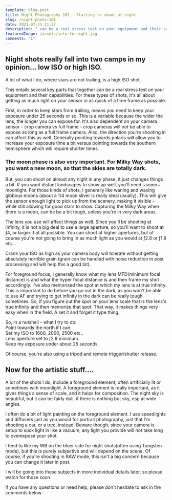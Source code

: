 ```yaml
---
template: blog-post
title: Night Photography 101 - Starting to shoot at night
slug: /night-photo-101
date: 2021-07-21 11:37
description: " can be a real stress test on your equipment and their capabilities. For these types of shots, it's all about getting as much light on your sensor in as quick of a time frame as possible "
featuredImage: /assets/into-to-night.jpg
comments: "1"
---
```

## Night shots really fall into two camps in my opinion... low ISO or high ISO.

A lot of what I do, where stars are not trailing, is a high ISO shot. 

This entails several key parts that together can be a real stress test on your equipment and their capabilities. For these types of shots, it's all about getting as much light on your sensor in as quick of a time frame as possible. 

First, in order to keep stars from trailing, means you need to keep your exposure under 25 seconds or so. This is a variable because the wider the lens, the longer you can expose for. It's also dependent on your camera sensor - crop camera vs full frame - crop cameras will not be able to expose as long as a full frame camera. Also, the direction you're shooting in can affect this as well. Generally pointing towards polaris will allow you to increase your exposure time a bit versus pointing towards the southern hemisphere which will require shorter times.

### The moon phase is also very important. For Milky Way shots, you want a new moon, so that the skies are totally dark.

But, you can shoot on almost any night in any phase, it just changes things a bit. If you want distant landscapes to show up well, you'll need ~some~ moonlight. For those kinds of shots, I generally like waning and waxing gibbous moons (about a 1/4 moon sliver is really ideal usually). This will give the sensor enough light to pick up from the scenery, making it visible - while still allowing for good stars to show. Capturing the Milky Way when there is a moon, can be be a bit tough, unless you're in very dark areas.

<p class="callout">The lens you use will affect things as well. Since you'll be shooting at infinity, it is not a big deal to use a large aperture, so you'll want to shoot at ƒ4, or larger if at all possible. You can shoot at higher apertures, but of course you're not going to bring in as much light as you would at ƒ2.8 or ƒ1.8 etc... </p>

Crank your ISO as high as your camera body will tolerate without getting absolutely horrible grain (grain can be handled with noise reduction in post processing and will help this a good bit).

For foreground focus, I generally know what my lens MFD(minimum focal distance) is and what the hyper focal distance is and then frame my shot accordingly. I've also memorized the spot at which my lens is at true infinity. This is important to do before you go out in the dark, as you won't be able to use AF and trying to get infinity in the dark can be really tough sometimes. So, if you figure out the spot on your lens scale that is the lens's true infinity and then memorize that spot. That way, it makes things very easy when in the field. A set it and forget it type thing.

<p class="megacall">
So, in a nutshell - what I try to do:<br />
Point towards the north if I can.<br />
Set my ISO to 1600, 2000, 2500 etc..<br />
Lens aperture set to ƒ2.8 minimum.<br />
Keep my exposure under about 25 seconds<br />
</p>

Of course, you're also using a tripod and remote trigger/shutter release.

## Now for the artistic stuff....

A lot of the shots I do, include a foreground element, often artificially lit or sometimes with moonlight. A foreground element is really important, as it gives things a sense of scale, and it helps for composition. The night sky is beautiful, but it can be fairly dull, if there is nothing but sky, esp at wide angles.

<p class=""> I often do a bit of light painting on the foreground element. I use speedlights and diffusers just as you would for portrait photography, just that I'm shooting a car, or a tree, instead. Beware though, since your camera is setup to suck light in like a vacuum, any light you provide will not take long to overexpose your shot. </p>

I tend to like my WB on the bluer side for night shots(often using Tungsten mode), but this is purely subjective and will depend on the scene. Of course, if you're shooting in RAW mode, this isn't a big concern because you can change it later in post.

I will be going into these subjects in more individual details later, so please watch for those soon.

If you have any questions or need help, please don't hesitate to ask in the comments below. 


